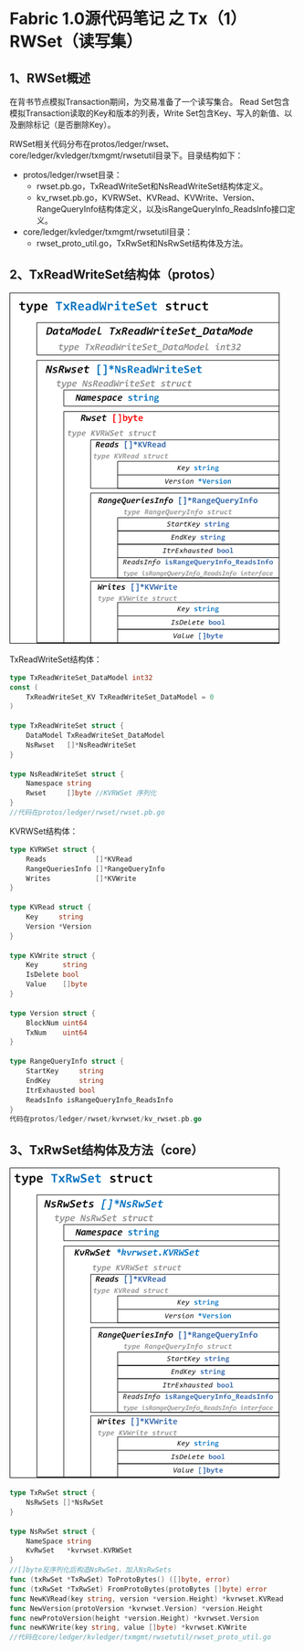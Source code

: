 # Fabric 1.0源代码笔记 之 Tx（1）RWSet（读写集）

## 1、RWSet概述

在背书节点模拟Transaction期间，为交易准备了一个读写集合。
Read Set包含模拟Transaction读取的Key和版本的列表，Write Set包含Key、写入的新值、以及删除标记（是否删除Key）。

RWSet相关代码分布在protos/ledger/rwset、core/ledger/kvledger/txmgmt/rwsetutil目录下。目录结构如下：

* protos/ledger/rwset目录：
	* rwset.pb.go，TxReadWriteSet和NsReadWriteSet结构体定义。
	* kv_rwset.pb.go，KVRWSet、KVRead、KVWrite、Version、RangeQueryInfo结构体定义，以及isRangeQueryInfo_ReadsInfo接口定义。
* core/ledger/kvledger/txmgmt/rwsetutil目录：
	* rwset_proto_util.go，TxRwSet和NsRwSet结构体及方法。

## 2、TxReadWriteSet结构体（protos）

![](TxReadWriteSet.png)

TxReadWriteSet结构体：

```go
type TxReadWriteSet_DataModel int32
const (
	TxReadWriteSet_KV TxReadWriteSet_DataModel = 0
)

type TxReadWriteSet struct {
	DataModel TxReadWriteSet_DataModel
	NsRwset   []*NsReadWriteSet
}

type NsReadWriteSet struct {
	Namespace string
	Rwset     []byte //KVRWSet 序列化
}
//代码在protos/ledger/rwset/rwset.pb.go
```

KVRWSet结构体：

```go
type KVRWSet struct {
	Reads            []*KVRead
	RangeQueriesInfo []*RangeQueryInfo
	Writes           []*KVWrite
}

type KVRead struct {
	Key     string
	Version *Version
}

type KVWrite struct {
	Key      string
	IsDelete bool
	Value    []byte
}

type Version struct {
	BlockNum uint64
	TxNum    uint64
}

type RangeQueryInfo struct {
	StartKey     string
	EndKey       string
	ItrExhausted bool
	ReadsInfo isRangeQueryInfo_ReadsInfo
}
代码在protos/ledger/rwset/kvrwset/kv_rwset.pb.go
```

## 3、TxRwSet结构体及方法（core）

![](TxRwSet.png)

```go
type TxRwSet struct {
	NsRwSets []*NsRwSet
}

type NsRwSet struct {
	NameSpace string
	KvRwSet   *kvrwset.KVRWSet
}
//[]byte反序列化后构造NsRwSet，加入NsRwSets
func (txRwSet *TxRwSet) ToProtoBytes() ([]byte, error)
func (txRwSet *TxRwSet) FromProtoBytes(protoBytes []byte) error
func NewKVRead(key string, version *version.Height) *kvrwset.KVRead
func NewVersion(protoVersion *kvrwset.Version) *version.Height
func newProtoVersion(height *version.Height) *kvrwset.Version
func newKVWrite(key string, value []byte) *kvrwset.KVWrite
//代码在core/ledger/kvledger/txmgmt/rwsetutil/rwset_proto_util.go
```



